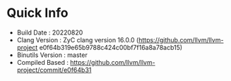 # Quick Info
* Build Date : 20220820
* Clang Version : ZyC clang version 16.0.0 (https://github.com/llvm/llvm-project e0f64b319e65b9788c424c00bf7f16a8a78acb15)
* Binutils Version : master
* Compiled Based : https://github.com/llvm/llvm-project/commit/e0f64b31

